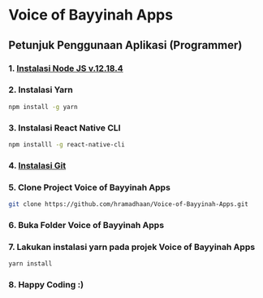 # Voice of Bayyinah Apps

## Petunjuk Penggunaan Aplikasi (Programmer)

### 1. [Instalasi Node JS v.12.18.4](https://nodejs.org)
### 2. Instalasi Yarn
```bash
npm install -g yarn
```
### 3. Instalasi React Native CLI
```bash
npm installl -g react-native-cli
```
### 4. [Instalasi Git](https://git-scm.com)
### 5. Clone Project Voice of Bayyinah Apps
```bash
git clone https://github.com/hramadhaan/Voice-of-Bayyinah-Apps.git
```
### 6. Buka Folder Voice of Bayyinah Apps
### 7. Lakukan instalasi yarn pada projek Voice of Bayyinah Apps
```bash
yarn install
```
### 8. Happy Coding :)
